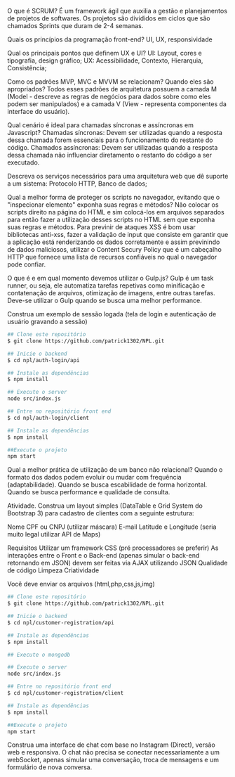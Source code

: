 O que é SCRUM?
É um framework ágil que auxilia a gestão e planejamentos de projetos de softwares. Os projetos são divididos em ciclos que são chamados Sprints que duram de 2-4 semanas.

Quais os princípios da programação front-end?
UI, UX, responsividade

Qual os principais pontos que definem UX e UI?
UI: Layout, cores e tipografia, design gráfico;
UX: Acessibilidade, Contexto, Hierarquia, Consistência;


Como os padrões MVP, MVC e MVVM se relacionam? Quando eles são apropriados?
Todos esses padrões de arquitetura possuem a camada M (Model - descreve as regras de negócios para dados sobre como eles podem ser manipulados) e a camada V (View - representa componentes da interface do usuário).  

Qual cenário é ideal para chamadas síncronas e assíncronas em Javascript?
Chamadas síncronas: Devem ser utilizadas quando a resposta dessa chamada forem essenciais para o funcionamento do restante do código.
Chamados assíncronas: Devem ser utilizadas quando a resposta dessa chamada não influenciar diretamento o restanto do código a ser executado.

Descreva os serviços necessários para uma arquitetura web que dê suporte a um sistema:
Protocolo HTTP, Banco de dados;

Qual a melhor forma de proteger os scripts no navegador, evitando que o "inspecionar elemento" exponha suas regras e métodos?
Não colocar os scripts direito na página do HTML e sim colocá-los em arquivos separados para então fazer a utilização desses scripts no HTML sem que exponha suas regras e métodos.
Para previnir de ataques XSS é bom usar bibliotecas anti-xss, fazer a validação de input que consiste em garantir que a aplicação está renderizando os dados corretamente e assim previnindo de dados maliciosos, utilizar o Content	Secury Policy que é um cabeçalho HTTP que fornece uma lista de recursos confiáveis no qual o navegador pode confiar.

O que é e em qual momento devemos utilizar o Gulp.js?
Gulp é um task runner, ou seja, ele automatiza tarefas repetivas como minificação e contatenação de arquivos, otimização de imagens, entre outras tarefas. Deve-se utilizar o Gulp quando se busca uma melhor performance.


Construa um exemplo de sessão logada (tela de login e autenticação de usuário gravando a sessão)

```bash
## Clone este repositório
$ git clone https://github.com/patrick1302/NPL.git

## Inicie o backend
$ cd npl/auth-login/api

## Instale as dependências
$ npm install

## Execute o server
node src/index.js

## Entre no repositório front end
$ cd npl/auth-login/client

## Instale as dependências
$ npm install

##Execute o projeto
npm start

```


Qual a melhor prática de utilização de um banco não relacional?
	Quando o formato dos dados podem evoluir ou mudar com frequência (adaptabilidade). Quando se busca escabilidade de forma horizontal.  Quando se busca performance e qualidade de consulta.

Atividade. Construa um layout simples (DataTable e Grid System do Bootstrap 3) para cadastro de clientes com a seguinte estrutura:

Nome
CPF ou CNPJ (utilizar máscara)
E-mail
Latitude e Longitude (seria muito legal utilizar API de Maps)


Requisitos
Utilizar um framework CSS (pré processadores se preferir)
As interações entre o Front e o Back-end (apenas simular o back-end retornando em JSON) devem ser feitas via AJAX utilizando JSON
Qualidade de código
Limpeza
Criatividade

Você deve enviar os arquivos (html,php,css,js,img) 

```bash
## Clone este repositório
$ git clone https://github.com/patrick1302/NPL.git

## Inicie o backend
$ cd npl/customer-registration/api

## Instale as dependências
$ npm install

## Execute o mongodb

## Execute o server
node src/index.js

## Entre no repositório front end
$ cd npl/customer-registration/client

## Instale as dependências
$ npm install

##Execute o projeto
npm start
```

Construa uma interface de chat com base no Instagram (Direct), versão web e responsiva. O chat não precisa se conectar necessariamente a um webSocket, apenas simular uma conversação, troca de mensagens e um formulário de nova conversa.
